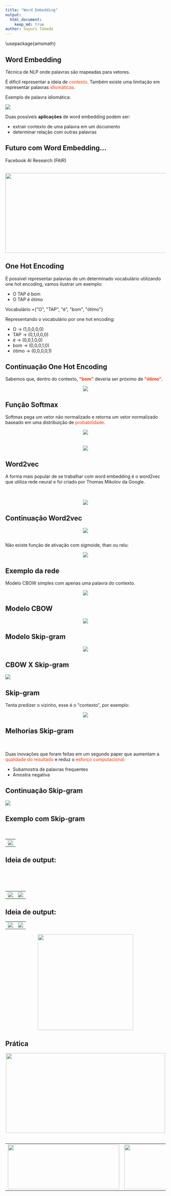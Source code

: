 ```yaml
---
title: "Word Embedding"
output: 
  html_document:
    keep_md: true
author: Sayuri Takeda 
---
```






\usepackage{amsmath}

## Word Embedding

Técnica de NLP onde palavras são mapeadas para vetores.

É dificil representar a ideia de <span style="color:#ff3300">contexto</span>. Também existe uma limitação em representar palavras <span style="color:#ff3300">idiomáticas</span>.

Exemplo de palavra idiomática:

![](README_figs/README-unnamed-chunk-2-1.png)<!-- -->

Duas possíveis **aplicações** de word embedding podem ser:

+ extrair contexto de uma palavra em um documento
+ determinar relação com outras palavras

## Futuro com Word Embedding...

Facebook AI Research (FAIR)
</br>
</br>
<center><img src="images/futuro.PNG" width="690" height = "250"></center>

## One Hot Encoding

É possível representar palavras de um determinado vocabulário utilizando one hot encoding, vamos ilustrar um exemplo:

+ O TAP é bom
+ O TAP é ótimo

Vocabulário ={"O", "TAP", "é", "bom", "ótimo"}

Representando o vocabulário por one hot encoding:

+ O -> (1,0,0,0,0)
+ TAP -> (0,1,0,0,0)
+ é -> (0,0,1,0,0)
+ bom -> (0,0,0,1,0)
+ ótimo -> (0,0,0,0,1)

## Continuação One Hot Encoding

Sabemos que, dentro do contexto, <span style="color:#ff3300">**"bom"**</span> deveria ser próximo de <span style="color:#ff3300">**"ótimo"**</span>.

<center><img src="images/formulas.PNG"></center>

## Função Softmax

Softmax pega um vetor não normalizado e retorna um vetor normalizado baseado em uma distribuição de <span style="color:#ff3300">probabilidade</span>.

<center><img src="images/CodeCogsEqn.PNG"></center>
</br>
</br>
<center><img src="images/ex_sofmax.PNG"></center>

## Word2vec

A forma mais popular de se trabalhar com word embedding é o word2vec que utiliza rede neural e foi criado por Thomas Mikolov da Google.
</br>
</br>
</br>
<center><img src="images/Thomas.PNG"></center>

## Continuação Word2vec

<center><img src="images/formulas_2.PNG"></center>

## 

Não existe função de ativação com sigmoide, than ou relu:

<center><img src="images/functions.PNG"></center>

## Exemplo da rede

Modelo CBOW simples com apenas uma palavra do contexto.

<center><img src="images/simple-CBOW.PNG"></center>

## Modelo CBOW 

<center><img src="images/CBOW.PNG"></center>

## Modelo Skip-gram 

<center><img src="images/Skip-Gram.PNG"></center>


## CBOW X Skip-gram 

![](README_figs/README-unnamed-chunk-3-1.png)<!-- -->


## Skip-gram 

Tenta predizer o vizinho, esse é o "contexto", por exemplo:

<center><img src="images/france.PNG"></center>

## Melhorias Skip-gram 

</br>
</br>
Duas inovações que foram feitas em um segundo paper que aumentam a <span style="color:#ff3300">qualidade do resultado</span> e reduz o <span style="color:#ff3300">esforço computacional</span>:

+ Subamostra de palavras frequentes 
+ Amostra negativa 

## Continuação Skip-gram 

![](README_figs/README-unnamed-chunk-4-1.png)<!-- -->


## Exemplo com Skip-gram

</br>
<center>
<table>
<tr>
<td><img src="images/opinion.PNG"></td>
</tr>
</table>
</center>

## Ideia de output:

</br>
</br>
</br>
<center>
<table>
<tr>
<td><img src="TED\\Capture_7.PNG"></td>
<td><img src="TED\\Capture_8.PNG"></td>
</tr>
</table>
</center>

## Ideia de output:

<center>
<table>
<tr>
<td><img src="TED\\Capture_9.PNG"></td>
<td><img src="TED\\Capture_10.PNG"></td>
</tr>
</table>
</center>

<center><img src="TED\\Capture_11.PNG" width="300" height="300"></center>

## Prática

<center><img src="images/jupyter.PNG" width="500" height="250"></center>
</br>
<center>
<table>
<tr>
<td><img src="images/gensim.PNG" width="350" height="140"></td>
<td><img src="images/bokeh.PNG" width="280" height="140"></td>
</tr>
</table>
</center>

